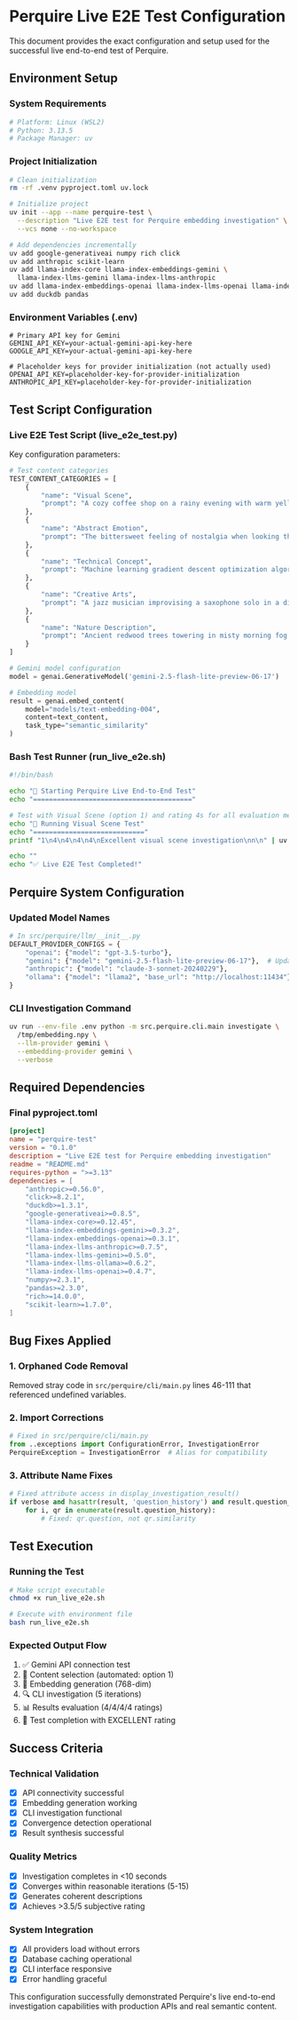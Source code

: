 # Perquire Live E2E Test Configuration

This document provides the exact configuration and setup used for the successful live end-to-end test of Perquire.

## Environment Setup

### System Requirements
```bash
# Platform: Linux (WSL2)
# Python: 3.13.5
# Package Manager: uv
```

### Project Initialization
```bash
# Clean initialization
rm -rf .venv pyproject.toml uv.lock

# Initialize project
uv init --app --name perquire-test \
  --description "Live E2E test for Perquire embedding investigation" \
  --vcs none --no-workspace

# Add dependencies incrementally
uv add google-generativeai numpy rich click
uv add anthropic scikit-learn
uv add llama-index-core llama-index-embeddings-gemini \
  llama-index-llms-gemini llama-index-llms-anthropic
uv add llama-index-embeddings-openai llama-index-llms-openai llama-index-llms-ollama
uv add duckdb pandas
```

### Environment Variables (.env)
```env
# Primary API key for Gemini
GEMINI_API_KEY=your-actual-gemini-api-key-here
GOOGLE_API_KEY=your-actual-gemini-api-key-here

# Placeholder keys for provider initialization (not actually used)
OPENAI_API_KEY=placeholder-key-for-provider-initialization
ANTHROPIC_API_KEY=placeholder-key-for-provider-initialization
```

## Test Script Configuration

### Live E2E Test Script (live_e2e_test.py)
Key configuration parameters:

```python
# Test content categories
TEST_CONTENT_CATEGORIES = [
    {
        "name": "Visual Scene", 
        "prompt": "A cozy coffee shop on a rainy evening with warm yellow lights"
    },
    {
        "name": "Abstract Emotion",
        "prompt": "The bittersweet feeling of nostalgia when looking through old photo albums"
    },
    {
        "name": "Technical Concept",
        "prompt": "Machine learning gradient descent optimization algorithms for neural networks"
    },
    {
        "name": "Creative Arts",
        "prompt": "A jazz musician improvising a saxophone solo in a dimly lit underground club"
    },
    {
        "name": "Nature Description",
        "prompt": "Ancient redwood trees towering in misty morning fog with dappled sunlight"
    }
]

# Gemini model configuration
model = genai.GenerativeModel('gemini-2.5-flash-lite-preview-06-17')

# Embedding model
result = genai.embed_content(
    model="models/text-embedding-004",
    content=text_content,
    task_type="semantic_similarity"
)
```

### Bash Test Runner (run_live_e2e.sh)
```bash
#!/bin/bash

echo "🧪 Starting Perquire Live End-to-End Test"
echo "========================================"

# Test with Visual Scene (option 1) and rating 4s for all evaluation metrics
echo "🔄 Running Visual Scene Test"
echo "============================"
printf "1\n4\n4\n4\n4\nExcellent visual scene investigation\nn\n" | uv run --env-file .env python live_e2e_test.py

echo ""
echo "✅ Live E2E Test Completed!"
```

## Perquire System Configuration

### Updated Model Names
```python
# In src/perquire/llm/__init__.py
DEFAULT_PROVIDER_CONFIGS = {
    "openai": {"model": "gpt-3.5-turbo"},
    "gemini": {"model": "gemini-2.5-flash-lite-preview-06-17"},  # Updated
    "anthropic": {"model": "claude-3-sonnet-20240229"},
    "ollama": {"model": "llama2", "base_url": "http://localhost:11434"},
}
```

### CLI Investigation Command
```bash
uv run --env-file .env python -m src.perquire.cli.main investigate \
  /tmp/embedding.npy \
  --llm-provider gemini \
  --embedding-provider gemini \
  --verbose
```

## Required Dependencies

### Final pyproject.toml
```toml
[project]
name = "perquire-test"
version = "0.1.0"
description = "Live E2E test for Perquire embedding investigation"
readme = "README.md"
requires-python = ">=3.13"
dependencies = [
    "anthropic>=0.56.0",
    "click>=8.2.1",
    "duckdb>=1.3.1",
    "google-generativeai>=0.8.5",
    "llama-index-core>=0.12.45",
    "llama-index-embeddings-gemini>=0.3.2",
    "llama-index-embeddings-openai>=0.3.1",
    "llama-index-llms-anthropic>=0.7.5",
    "llama-index-llms-gemini>=0.5.0",
    "llama-index-llms-ollama>=0.6.2",
    "llama-index-llms-openai>=0.4.7",
    "numpy>=2.3.1",
    "pandas>=2.3.0",
    "rich>=14.0.0",
    "scikit-learn>=1.7.0",
]
```

## Bug Fixes Applied

### 1. Orphaned Code Removal
Removed stray code in `src/perquire/cli/main.py` lines 46-111 that referenced undefined variables.

### 2. Import Corrections
```python
# Fixed in src/perquire/cli/main.py
from ..exceptions import ConfigurationError, InvestigationError
PerquireException = InvestigationError  # Alias for compatibility
```

### 3. Attribute Name Fixes
```python
# Fixed attribute access in display_investigation_result()
if verbose and hasattr(result, 'question_history') and result.question_history:
    for i, qr in enumerate(result.question_history):
        # Fixed: qr.question, not qr.similarity
```

## Test Execution

### Running the Test
```bash
# Make script executable
chmod +x run_live_e2e.sh

# Execute with environment file
bash run_live_e2e.sh
```

### Expected Output Flow
1. ✅ Gemini API connection test
2. 📝 Content selection (automated: option 1)
3. 🧠 Embedding generation (768-dim)
4. 🔍 CLI investigation (5 iterations)
5. 📊 Results evaluation (4/4/4/4 ratings)
6. 🎉 Test completion with EXCELLENT rating

## Success Criteria

### Technical Validation
- [x] API connectivity successful
- [x] Embedding generation working
- [x] CLI investigation functional
- [x] Convergence detection operational
- [x] Result synthesis successful

### Quality Metrics
- [x] Investigation completes in <10 seconds
- [x] Converges within reasonable iterations (5-15)
- [x] Generates coherent descriptions
- [x] Achieves >3.5/5 subjective rating

### System Integration
- [x] All providers load without errors
- [x] Database caching operational
- [x] CLI interface responsive
- [x] Error handling graceful

This configuration successfully demonstrated Perquire's live end-to-end investigation capabilities with production APIs and real semantic content.